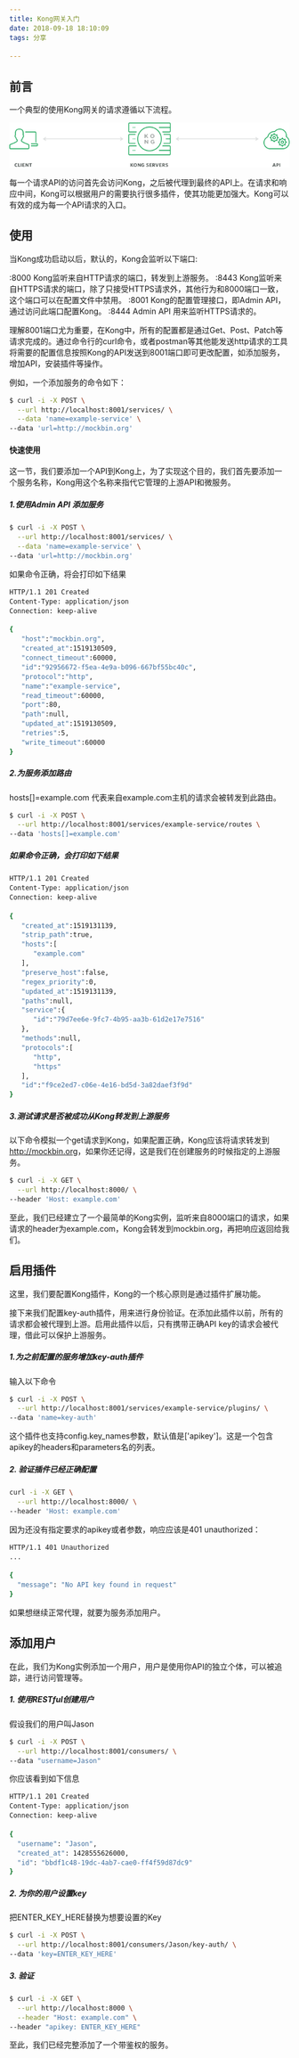 ```yaml
---
title: Kong网关入门
date: 2018-09-18 18:10:09
tags: 分享

---
```


## 前言

一个典型的使用Kong网关的请求遵循以下流程。

![图解](p1.png)

每一个请求API的访问首先会访问Kong，之后被代理到最终的API上。在请求和响应中间，Kong可以根据用户的需要执行很多插件，使其功能更加强大。Kong可以有效的成为每一个API请求的入口。

## 使用

当Kong成功启动以后，默认的，Kong会监听以下端口:

:8000  Kong监听来自HTTP请求的端口，转发到上游服务。
:8443  Kong监听来自HTTPS请求的端口，除了只接受HTTPS请求外，其他行为和8000端口一致，这个端口可以在配置文件中禁用。
:8001  Kong的配置管理接口，即Admin API，通过访问此端口配置Kong。
:8444  Admin API 用来监听HTTPS请求的。

理解8001端口尤为重要，在Kong中，所有的配置都是通过Get、Post、Patch等请求完成的。通过命令行的curl命令，或者postman等其他能发送http请求的工具将需要的配置信息按照Kong的API发送到8001端口即可更改配置，如添加服务，增加API，安装插件等操作。

例如，一个添加服务的命令如下：

```bash
$ curl -i -X POST \
  --url http://localhost:8001/services/ \
  --data 'name=example-service' \
--data 'url=http://mockbin.org'

```

#### 快速使用

这一节，我们要添加一个API到Kong上，为了实现这个目的，我们首先要添加一个服务名称，Kong用这个名称来指代它管理的上游API和微服务。

##### 1.使用Admin API 添加服务

```bash
$ curl -i -X POST \
  --url http://localhost:8001/services/ \
  --data 'name=example-service' \
--data 'url=http://mockbin.org'

```

如果命令正确，将会打印如下结果

```bash
HTTP/1.1 201 Created
Content-Type: application/json
Connection: keep-alive

{
   "host":"mockbin.org",
   "created_at":1519130509,
   "connect_timeout":60000,
   "id":"92956672-f5ea-4e9a-b096-667bf55bc40c",
   "protocol":"http",
   "name":"example-service",
   "read_timeout":60000,
   "port":80,
   "path":null,
   "updated_at":1519130509,
   "retries":5,
   "write_timeout":60000
}

```

##### 2.为服务添加路由

hosts[]=example.com 代表来自example.com主机的请求会被转发到此路由。

```bash
$ curl -i -X POST \
  --url http://localhost:8001/services/example-service/routes \
--data 'hosts[]=example.com'

```

##### 如果命令正确，会打印如下结果

```bash
HTTP/1.1 201 Created
Content-Type: application/json
Connection: keep-alive

{
   "created_at":1519131139,
   "strip_path":true,
   "hosts":[
      "example.com"
   ],
   "preserve_host":false,
   "regex_priority":0,
   "updated_at":1519131139,
   "paths":null,
   "service":{
      "id":"79d7ee6e-9fc7-4b95-aa3b-61d2e17e7516"
   },
   "methods":null,
   "protocols":[
      "http",
      "https"
   ],
   "id":"f9ce2ed7-c06e-4e16-bd5d-3a82daef3f9d"
}

```

##### 3.测试请求是否被成功从Kong转发到上游服务

以下命令模拟一个get请求到Kong，如果配置正确，Kong应该将请求转发到<http://mockbin.org>，如果你还记得，这是我们在创建服务的时候指定的上游服务。

```bash
$ curl -i -X GET \
  --url http://localhost:8000/ \
--header 'Host: example.com'

```

至此，我们已经建立了一个最简单的Kong实例，监听来自8000端口的请求，如果请求的header为example.com，Kong会转发到mockbin.org，再把响应返回给我们。

## 启用插件

这里，我们要配置Kong插件，Kong的一个核心原则是通过插件扩展功能。

接下来我们配置key-auth插件，用来进行身份验证。在添加此插件以前，所有的请求都会被代理到上游。启用此插件以后，只有携带正确API key的请求会被代理，借此可以保护上游服务。

##### 1.为之前配置的服务增加key-auth插件

输入以下命令

```bash
$ curl -i -X POST \
  --url http://localhost:8001/services/example-service/plugins/ \
--data 'name=key-auth'

```

这个插件也支持config.key_names参数，默认值是['apikey']。这是一个包含apikey的headers和parameters名的列表。

##### 2.	验证插件已经正确配置

```bash
curl -i -X GET \
  --url http://localhost:8000/ \
--header 'Host: example.com'

```

因为还没有指定要求的apikey或者参数，响应应该是401 unauthorized：

```bash
HTTP/1.1 401 Unauthorized
...

{
  "message": "No API key found in request"
}

```

如果想继续正常代理，就要为服务添加用户。

## 添加用户

在此，我们为Kong实例添加一个用户，用户是使用你API的独立个体，可以被追踪，进行访问管理等。

##### 1.	使用RESTful创建用户

假设我们的用户叫Jason

```bash
$ curl -i -X POST \
  --url http://localhost:8001/consumers/ \
--data "username=Jason"

```

你应该看到如下信息

```bash
HTTP/1.1 201 Created
Content-Type: application/json
Connection: keep-alive

{
  "username": "Jason",
  "created_at": 1428555626000,
  "id": "bbdf1c48-19dc-4ab7-cae0-ff4f59d87dc9"
}

```

##### 2.	为你的用户设置key

把ENTER_KEY_HERE替换为想要设置的Key

```bash
$ curl -i -X POST \
  --url http://localhost:8001/consumers/Jason/key-auth/ \
--data 'key=ENTER_KEY_HERE'

```

##### 3.	验证

```bash
$ curl -i -X GET \
  --url http://localhost:8000 \
  --header "Host: example.com" \
--header "apikey: ENTER_KEY_HERE"

```

至此，我们已经完整添加了一个带鉴权的服务。